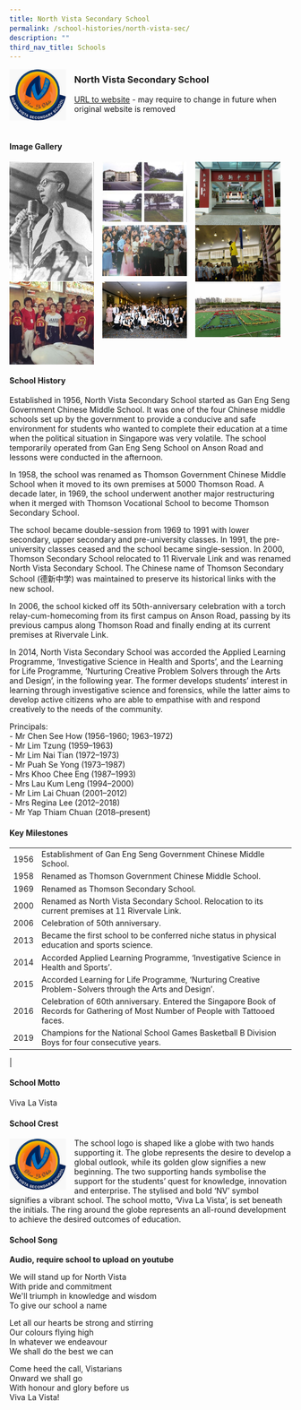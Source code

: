 ```yaml
---
title: North Vista Secondary School
permalink: /school-histories/north-vista-sec/
description: ""
third_nav_title: Schools
---
```

<img src="/images/northvistasec1.png" style="width:20%;margin-right:15px;" align = "left">

### **North Vista Secondary School**
[URL to website](https://northvistasec.moe.edu.sg/) - may require to change in future when original website is removed

<br clear="left">

#### **Image Gallery**

<p><a href="https://d1yxymztqoj7qn.amplifyapp.com/images/northvistasec2.jpg">  
<img src="/images/northvistasec2.jpg" style="width:30%;margin-right:15px;" align = "left">
</a></p>

<p><a href="https://d1yxymztqoj7qn.amplifyapp.com/images/northvistasec3.jpg">  
<img src="/images/northvistasec3.jpg" style="width:30%;margin-right:15px;" align = "left">
</a></p>

<p><a href="https://d1yxymztqoj7qn.amplifyapp.com/images/northvistasec4.jpg">  
<img src="/images/northvistasec4.jpg" style="width:30%;margin-right:15px;" align = "left">
</a></p>

<p><a href="https://d1yxymztqoj7qn.amplifyapp.com/images/northvistasec5.jpg">  
<img src="/images/northvistasec5.jpg" style="width:30%;margin-right:15px;" align = "left">
</a></p>

<p><a href="https://d1yxymztqoj7qn.amplifyapp.com/images/northvistasec6.jpg">  
<img src="/images/northvistasec6.jpg" style="width:30%;margin-right:15px;" align = "left">
</a></p>

<p><a href="https://d1yxymztqoj7qn.amplifyapp.com/images/northvistasec7.jpg">  
<img src="/images/northvistasec7.jpg" style="width:30%;margin-right:15px;" align = "left">
</a></p>

<p><a href="https://d1yxymztqoj7qn.amplifyapp.com/images/northvistasec8.jpg">  
<img src="/images/northvistasec8.jpg" style="width:30%;margin-right:15px;" align = "left">
</a></p>

<p><a href="https://d1yxymztqoj7qn.amplifyapp.com/images/northvistasec9.jpg">  
<img src="/images/northvistasec9.jpg" style="width:30%;margin-right:15px;" align = "left">
</a></p>

<br clear="left">

#### **School History**
Established in 1956, North Vista Secondary School started as Gan Eng Seng Government Chinese Middle School. It was one of the four Chinese middle schools set up by the government to provide a conducive and safe environment for students who wanted to complete their education at a time when the political situation in Singapore was very volatile. The school temporarily operated from Gan Eng Seng School on Anson Road and lessons were conducted in the afternoon.

In 1958, the school was renamed as Thomson Government Chinese Middle School when it moved to its own premises at 5000 Thomson Road. A decade later, in 1969, the school underwent another major restructuring when it merged with Thomson Vocational School to become Thomson Secondary School.

The school became double-session from 1969 to 1991 with lower secondary, upper secondary and pre-university classes. In 1991, the pre-university classes ceased and the school became single-session. In 2000, Thomson Secondary School relocated to 11 Rivervale Link and was renamed North Vista Secondary School. The Chinese name of Thomson Secondary School (德新中学) was maintained to preserve its historical links with the new school.

In 2006, the school kicked off its 50th-anniversary celebration with a torch relay-cum-homecoming from its first campus on Anson Road, passing by its previous campus along Thomson Road and finally ending at its current premises at Rivervale Link.

In 2014, North Vista Secondary School was accorded the Applied Learning Programme, ‘Investigative Science in Health and Sports’, and the Learning for Life Programme, ‘Nurturing Creative Problem Solvers through the Arts and Design’, in the following year. The former develops students’ interest in learning through investigative science and forensics, while the latter aims to develop active citizens who are able to empathise with and respond creatively to the needs of the community.

Principals:<br>
\- Mr Chen See How (1956–1960; 1963–1972)<br>
\- Mr Lim Tzung (1959–1963)<br>
\- Mr Lim Nai Tian (1972–1973)<br>
\- Mr Puah Se Yong (1973–1987)<br>
\- Mrs Khoo Chee Eng (1987–1993)<br>
\- Mrs Lau Kum Leng (1994–2000)<br>
\- Mr Lim Lai Chuan (2001–2012)<br>
\- Mrs Regina Lee (2012–2018)<br>
\- Mr Yap Thiam Chuan (2018–present)

#### **Key Milestones**

|  |  |
|:---:|---|
| 1956 | Establishment of Gan Eng Seng Government Chinese Middle School. |
| 1958 | Renamed as Thomson Government Chinese Middle School. |
| 1969 | Renamed as Thomson Secondary School. |
| 2000 | Renamed as North Vista Secondary School. Relocation to its current premises at 11 Rivervale Link. |
| 2006 | Celebration of 50th anniversary. |
| 2013 | Became the first school to be conferred niche status in physical education and sports science. |
| 2014 | Accorded Applied Learning Programme, ‘Investigative Science in Health and Sports’. |
| 2015 | Accorded Learning for Life Programme, ‘Nurturing Creative Problem-Solvers through the Arts and Design’. |
| 2016 | Celebration of 60th anniversary. Entered the Singapore Book of Records for Gathering of Most Number of People with Tattooed faces. |
| 2019 | Champions for the National School Games Basketball B Division Boys for four consecutive years. |
|

#### **School Motto**
Viva La Vista

#### **School Crest**
<img src="/images/northvistasec1.png" style="width:20%;margin-right:15px;" align = "left">

The school logo is shaped like a globe with two hands supporting it. The globe represents the desire to develop a global outlook, while its golden glow signifies a new beginning. The two supporting hands symbolise the support for the students’ quest for knowledge, innovation and enterprise. The stylised and bold ‘NV’ symbol signifies a vibrant school. The school motto, ‘Viva La Vista’, is set beneath the initials. The ring around the globe represents an all-round development to achieve the desired outcomes of education.

#### **School Song**
**Audio, require school to upload on youtube**

We will stand up for North Vista<br>
With pride and commitment<br>
We'll triumph in knowledge and wisdom<br>
To give our school a name

Let all our hearts be strong and stirring<br>
Our colours flying high<br>
In whatever we endeavour<br>
We shall do the best we can

Come heed the call, Vistarians<br>
Onward we shall go<br>
With honour and glory before us<br>
Viva La Vista!